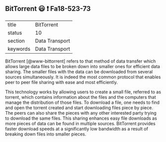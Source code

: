 ## BitTorrent :smiley:  :exclamation: Fa18-523-73


|          |                |
| -------- | -------------- |
| title    | BitTorrent     | 
| status   | 10             |
| section  | Data Transport |
| keywords | Data Transport |



BitTorrent [@www-bittorrent] refers to that method of data transfer which allows large
data files to be broken down into smaller ones for efficient data
sharing. The smaller files with the data can be
downloaded from several sources simultaneously. It is indeed the most
common protocol that enables peer to peer file sharing with ease and
most efficiently.

This technology works by allowing users to create a small file,
referred to as torrent, which contains information about the files
and the computers that manage the distribution of those files. To
download a file, one needs to find and open the torrent created and
start downloading files piece by piece. The peers can also share the
pieces with any other interested party trying to download the same
files. This sharing enhances easy file downloads as more pieces of
data can be found in multiple sources. BitTorrent provides faster
download speeds at a significantly low bandwidth as a result of
breaking down files into smaller pieces.



